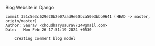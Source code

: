 Blog Website in Django

    commit 351c5e3c629e20b2e07aad9e68bca50e3bbb9641 (HEAD -> master, origin/master)
    Author: Saurav <choudharysaurav724@gmail.com>
    Date:   Mon Feb 26 17:51:19 2024 +0530

        Creating comment blog model
